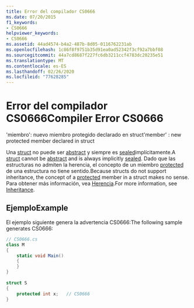 ```yaml
---
title: Error del compilador CS0666
ms.date: 07/20/2015
f1_keywords:
- CS0666
helpviewer_keywords:
- CS0666
ms.assetid: 44ad4574-b4a2-487b-8d05-0116762231ab
ms.openlocfilehash: 1c86f8f9751b35d91ea0ad52342f3cf92a7bbf08
ms.sourcegitcommit: 44a7cd8687f227fc6db3211ccf4783dc20235e51
ms.translationtype: MT
ms.contentlocale: es-ES
ms.lasthandoff: 02/26/2020
ms.locfileid: "77628285"
---
```

# <a name="compiler-error-cs0666"></a><span data-ttu-id="8ae60-102">Error del compilador CS0666</span><span class="sxs-lookup"><span data-stu-id="8ae60-102">Compiler Error CS0666</span></span>
<span data-ttu-id="8ae60-103">'miembro': nuevo miembro protegido declarado en struct</span><span class="sxs-lookup"><span data-stu-id="8ae60-103">'member' : new protected member declared in struct</span></span>  
  
 <span data-ttu-id="8ae60-104">Una [struct](../language-reference/builtin-types/struct.md) no puede ser [abstract](../language-reference/keywords/abstract.md) y siempre es [sealed](../language-reference/keywords/sealed.md)implícitamente.</span><span class="sxs-lookup"><span data-stu-id="8ae60-104">A [struct](../language-reference/builtin-types/struct.md) cannot be [abstract](../language-reference/keywords/abstract.md) and is always implicitly [sealed](../language-reference/keywords/sealed.md).</span></span> <span data-ttu-id="8ae60-105">Dado que las estructuras no admiten la herencia, el concepto de un miembro [protected](../language-reference/keywords/protected.md) de una estructura no tiene sentido.</span><span class="sxs-lookup"><span data-stu-id="8ae60-105">Because structs do not support inheritance, the concept of a [protected](../language-reference/keywords/protected.md) member in a struct makes no sense.</span></span> <span data-ttu-id="8ae60-106">Para obtener más información, vea [Herencia](../programming-guide/classes-and-structs/inheritance.md).</span><span class="sxs-lookup"><span data-stu-id="8ae60-106">For more information, see [Inheritance](../programming-guide/classes-and-structs/inheritance.md).</span></span>  
  
## <a name="example"></a><span data-ttu-id="8ae60-107">Ejemplo</span><span class="sxs-lookup"><span data-stu-id="8ae60-107">Example</span></span>  
 <span data-ttu-id="8ae60-108">El ejemplo siguiente genera la advertencia CS0666:</span><span class="sxs-lookup"><span data-stu-id="8ae60-108">The following sample generates CS0666:</span></span>  
  
```csharp  
// CS0666.cs  
class M  
{  
    static void Main()  
    {  
    }  
}  
  
struct S  
{  
    protected int x;   // CS0666  
}  
```

